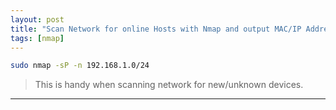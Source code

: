 ```yaml
---
layout: post
title: "Scan Network for online Hosts with Nmap and output MAC/IP Addresses"
tags: [nmap]
---
```


```bash
sudo nmap -sP -n 192.168.1.0/24
```

> This is handy when scanning network for new/unknown devices.

---
